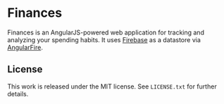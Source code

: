 # Finances
Finances is an AngularJS-powered web application for tracking and analyzing your spending habits. It uses [Firebase](https://www.firebase.com/) as a datastore via [AngularFire](https://github.com/firebase/angularFire/).

## License
This work is released under the MIT license. See `LICENSE.txt` for further details.
